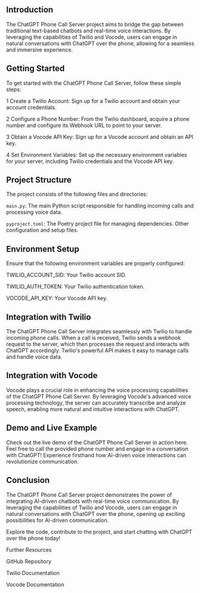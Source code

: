 ## Introduction
The ChatGPT Phone Call Server project aims to bridge the gap between traditional text-based chatbots and real-time voice interactions. By leveraging the capabilities of Twilio and Vocode, users can engage in natural conversations with ChatGPT over the phone, allowing for a seamless and immersive experience.

## Getting Started
To get started with the ChatGPT Phone Call Server, follow these simple steps:

1 Create a Twilio Account: Sign up for a Twilio account and obtain your account credentials.

2 Configure a Phone Number: From the Twilio dashboard, acquire a phone number and configure its Webhook URL to point to your server.

3 Obtain a Vocode API Key: Sign up for a Vocode account and obtain an API key.

4 Set Environment Variables: Set up the necessary environment variables for your server, including Twilio credentials and the Vocode API key.


## Project Structure
The project consists of the following files and directories:

`main.py`: The main Python script responsible for handling incoming calls and processing voice data.

`pyproject.toml`: The Poetry project file for managing dependencies.
Other configuration and setup files.

## Environment Setup
Ensure that the following environment variables are properly configured:

TWILIO_ACCOUNT_SID: Your Twilio account SID.

TWILIO_AUTH_TOKEN: Your Twilio authentication token.

VOCODE_API_KEY: Your Vocode API key.

## Integration with Twilio
The ChatGPT Phone Call Server integrates seamlessly with Twilio to handle incoming phone calls. When a call is received, Twilio sends a webhook request to the server, which then processes the request and interacts with ChatGPT accordingly. Twilio's powerful API makes it easy to manage calls and handle voice data.

## Integration with Vocode
Vocode plays a crucial role in enhancing the voice processing capabilities of the ChatGPT Phone Call Server. By leveraging Vocode's advanced voice processing technology, the server can accurately transcribe and analyze speech, enabling more natural and intuitive interactions with ChatGPT.

## Demo and Live Example
Check out the live demo of the ChatGPT Phone Call Server in action here. Feel free to call the provided phone number and engage in a conversation with ChatGPT! Experience firsthand how AI-driven voice interactions can revolutionize communication.

## Conclusion
The ChatGPT Phone Call Server project demonstrates the power of integrating AI-driven chatbots with real-time voice communication. By leveraging the capabilities of Twilio and Vocode, users can engage in natural conversations with ChatGPT over the phone, opening up exciting possibilities for AI-driven communication.

Explore the code, contribute to the project, and start chatting with ChatGPT over the phone today!

Further Resources

GitHub Repository

Twilio Documentation

Vocode Documentation
